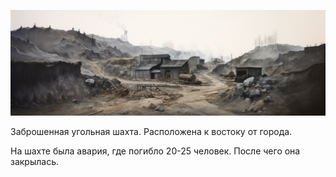 <p align="center">
<img src='/imgs/landscapes/угольная%20шахта.png' width="800">
</p>

Заброшенная угольная шахта. Расположена к востоку от города.

На шахте была авария, где погибло 20-25 человек. После чего она закрылась.